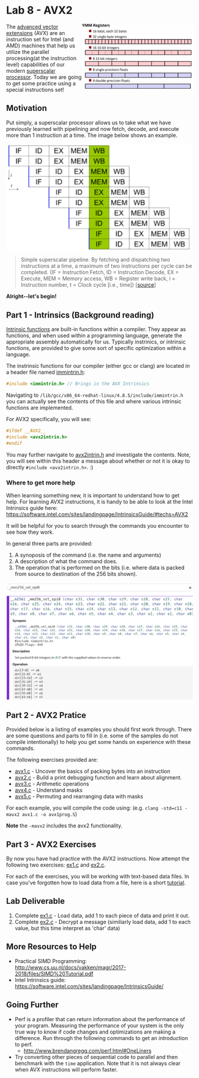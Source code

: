 # Lab 8 - AVX2

<img align="right" src="./Media/ymm.png" width="300px" alt="ymm avx2 registers">

The [advanced vector extensions](https://en.wikipedia.org/wiki/Advanced_Vector_Extensions) (AVX) are an instruction set for Intel (and AMD) machines that help us utilize the parallel processing(at the instruction level) capabilities of our modern [superscalar processor](https://en.wikipedia.org/wiki/Superscalar_processor). Today we are going to get some practice using a special instructions set! 


## Motivation

Put simply, a superscalar processor allows us to take what we have previously learned with pipelining and now fetch, decode, and execute more than 1 instruction at a time. The image below shows an example. 

<img align="center" src="./Media/Superscalarpipeline.PNG" width="500px" alt="ymm avx2 registers">

> Simple superscalar pipeline. By fetching and dispatching two instructions at a time, a maximum of two instructions per cycle can be completed. (IF = Instruction Fetch, ID = Instruction Decode, EX = Execute, MEM = Memory access, WB = Register write back, i = Instruction number, t = Clock cycle [i.e., time]) [[source](https://en.wikipedia.org/wiki/Superscalar_processor)]

**Alright--let's begin!**

## Part 1 - Intrinsics (Background reading)

[Intrinsic functions](https://en.wikipedia.org/wiki/Intrinsic_function) are built-in functions within a compiler. They appear as functions, and when used within a programming language, generate the appropriate assembly automatically for us. Typically instrinics, or intrinsic functions, are provided to give some sort of specific optimization within a language.

The instrinsic functions for our compiler (either gcc or clang) are located in a header file named [immintrin.h](https://github.com/gcc-mirror/gcc/blob/master/gcc/config/i386/immintrin.h):

 ```c
 #include <immintrin.h> // Brings in the AVX Intrinsics
 ```

Navigating to `/lib/gcc/x86_64-redhat-linux/4.8.5/include/immintrin.h` you can actually see the contents of this file and where various intrinsic functions are implemented.

For AVX2 specifically, you will see:
```c
#ifdef __AVX2__
#include <avx2intrin.h>
#endif
```
You may further navigate to [avx2intrin.h](https://github.com/gcc-mirror/gcc/blob/master/gcc/config/i386/avx2intrin.h) and investigate the contents. Note, you will see within this header a message about whether or not it is okay to directly `#include <avx2intrin.h>`. :)

### Where to get more help

When learning something new, it is important to understand how to get help. For learning AVX2 instructions, it is handy to be able to look at the Intel Intrinsics guide here: https://software.intel.com/sites/landingpage/IntrinsicsGuide/#techs=AVX2

It will be helpful for you to search through the commands you encounter to see how they work.

In general three parts are provided:

1. A synoposis of the command (i.e. the name and arguments)
2. A description of what the command does.
3. The operation that is performed on the bits (i.e. where data is packed from source to destination of the 256 bits shown).

<img align="center" src="./Media/documentation.PNG" width="600px" alt="Documentation">

## Part 2 - AVX2 Pratice

Provided below is a listing of examples you should first work through. There are some questions and parts to fill in (i.e. some of the samples do not compile intentionally) to help you get some hands on experience with these commands.

The following exercises provided are:

* [avx1.c](./avx1.c) - Uncover the basics of packing bytes into an instruction
* [avx2.c](./avx2.c) - Build a print debugging function and learn about alignment.
* [avx3.c](./avx3.c) - Arithmetic operations
* [avx4.c](./avx4.c) - Understand masks
* [avx5.c](./avx5.c) - Permuting and rearranging data with masks

For each example, you will compile the code using: (e.g. `clang -std=c11 -mavx2 avx1.c -o avx1prog.S`) 

**Note** the `-mavx2` includes the avx2 functionality.

## Part 3 - AVX2 Exercises

By now you have had practice with the AVX2 instructions. Now attempt the following two exercises: [ex1.c](./ex1.c) and [ex2.c](./ex2.c).

For each of the exercises, you will be working with text-based data files. In case you've forgotten how to load data from a file, here is a short [tutorial](https://www.tutorialspoint.com/cprogramming/c_file_io.htm).

## Lab Deliverable

1. Complete [ex1.c](./ex1.c) - Load data, add 1 to each piece of data and print it out.
2. Complete [ex2.c](./ex2.c) - Decrypt a message (similiarly load data, add 1 to each value, but this time interpret as 'char' data)

## More Resources to Help

* Practical SIMD Programming: http://www.cs.uu.nl/docs/vakken/magr/2017-2018/files/SIMD%20Tutorial.pdf
* Intel Intrinsics guide: https://software.intel.com/sites/landingpage/IntrinsicsGuide/

## Going Further

- Perf is a profiler that can return information about the performance of your program. Measuring the performance of your system is the only true way to know if code changes and optimizations are making a difference. Run through the following commands to get an introduction to perf.
  - http://www.brendangregg.com/perf.html#OneLiners
- Try converting other pieces of sequential code to parallel and then benchmark with the `time` application. Note that it is not always clear when AVX instructions will perform faster.  
